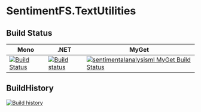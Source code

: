 # SentimentFS.TextUtilities


## Build Status

Mono | .NET | MyGet
---- | ---- | ----
[![Build Status](https://travis-ci.org/SentimentFS/SentimentFS.Text.svg?branch=master)](https://travis-ci.org/SentimentFS/SentimentFS.Text) | [![Build status](https://ci.appveyor.com/api/projects/status/xtwdrt3yn81hglgn?svg=true)](https://ci.appveyor.com/project/dominikus1993/sentimentfs-common) | [![sentimentalanalysisml MyGet Build Status](https://www.myget.org/BuildSource/Badge/sentimentalanalysisml?identifier=6e5f8fa1-ca96-4832-8f58-649c6e121122)](https://www.myget.org/)


## BuildHistory
[![Build history](https://buildstats.info/appveyor/chart/dominikus1993/sentimentfs-common)](https://ci.appveyor.com/project/dominikus1993/sentimentfs-common/history)